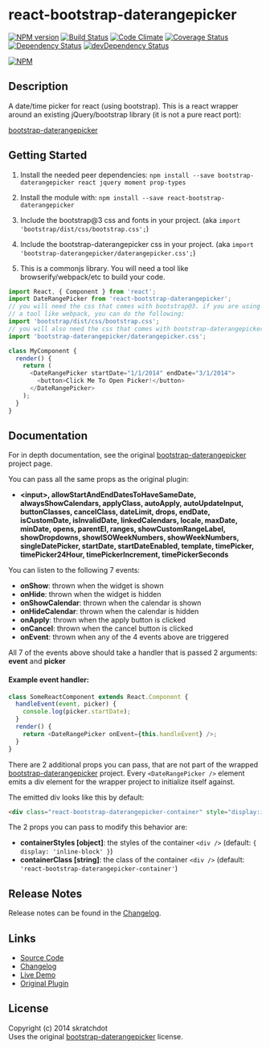 # react-bootstrap-daterangepicker

[![NPM version](https://badge.fury.io/js/react-bootstrap-daterangepicker.svg)](http://badge.fury.io/js/react-bootstrap-daterangepicker)
[![Build Status](https://travis-ci.org/skratchdot/react-bootstrap-daterangepicker.svg?branch=master)](https://travis-ci.org/skratchdot/react-bootstrap-daterangepicker)
[![Code Climate](https://codeclimate.com/github/skratchdot/react-bootstrap-daterangepicker.png)](https://codeclimate.com/github/skratchdot/react-bootstrap-daterangepicker)
[![Coverage Status](https://coveralls.io/repos/skratchdot/react-bootstrap-daterangepicker/badge.svg?branch=master&service=github)](https://coveralls.io/github/skratchdot/react-bootstrap-daterangepicker?branch=master)
[![Dependency Status](https://david-dm.org/skratchdot/react-bootstrap-daterangepicker.svg)](https://david-dm.org/skratchdot/react-bootstrap-daterangepicker)
[![devDependency Status](https://david-dm.org/skratchdot/react-bootstrap-daterangepicker/dev-status.svg)](https://david-dm.org/skratchdot/react-bootstrap-daterangepicker#info=devDependencies)

[![NPM](https://nodei.co/npm/react-bootstrap-daterangepicker.png)](https://npmjs.org/package/react-bootstrap-daterangepicker)

## Description

A date/time picker for react (using bootstrap). This is a react wrapper around
an existing jQuery/bootstrap library (it is not a pure react port):

[bootstrap-daterangepicker](https://github.com/dangrossman/bootstrap-daterangepicker)

## Getting Started

1.  Install the needed peer dependencies:
    `npm install --save bootstrap-daterangepicker react jquery moment prop-types`

2.  Install the module with:
    `npm install --save react-bootstrap-daterangepicker`

3.  Include the bootstrap@3 css and fonts in your project.
    (aka `import 'bootstrap/dist/css/bootstrap.css';`)

4.  Include the bootstrap-daterangepicker css in your project.
    (aka `import 'bootstrap-daterangepicker/daterangepicker.css';`)

5.  This is a commonjs library. You will need a tool like browserify/webpack/etc to build your code.

```javascript
import React, { Component } from 'react';
import DateRangePicker from 'react-bootstrap-daterangepicker';
// you will need the css that comes with bootstrap@3. if you are using
// a tool like webpack, you can do the following:
import 'bootstrap/dist/css/bootstrap.css';
// you will also need the css that comes with bootstrap-daterangepicker
import 'bootstrap-daterangepicker/daterangepicker.css';

class MyComponent {
  render() {
    return (
      <DateRangePicker startDate="1/1/2014" endDate="3/1/2014">
        <button>Click Me To Open Picker!</button>
      </DateRangePicker>
    );
  }
}
```

## Documentation

For in depth documentation, see the original
[bootstrap-daterangepicker](https://github.com/dangrossman/bootstrap-daterangepicker) project page.

You can pass all the same props as the original plugin:

* **&lt;input&gt;, allowStartAndEndDatesToHaveSameDate, alwaysShowCalendars,
  applyClass, autoApply, autoUpdateInput, buttonClasses, cancelClass,
  dateLimit, drops, endDate, isCustomDate, isInvalidDate, linkedCalendars,
  locale, maxDate, minDate, opens, parentEl, ranges, showCustomRangeLabel,
  showDropdowns, showISOWeekNumbers, showWeekNumbers, singleDatePicker,
  startDate, startDateEnabled, template, timePicker, timePicker24Hour,
  timePickerIncrement, timePickerSeconds**

You can listen to the following 7 events:

* **onShow**: thrown when the widget is shown
* **onHide**: thrown when the widget is hidden
* **onShowCalendar**: thrown when the calendar is shown
* **onHideCalendar**: thrown when the calendar is hidden
* **onApply**: thrown when the apply button is clicked
* **onCancel**: thrown when the cancel button is clicked
* **onEvent**: thrown when any of the 4 events above are triggered

All 7 of the events above should take a handler that is passed 2 arguments: **event** and **picker**

#### Example event handler:

```javascript
class SomeReactComponent extends React.Component {
  handleEvent(event, picker) {
    console.log(picker.startDate);
  }
  render() {
    return <DateRangePicker onEvent={this.handleEvent} />;
  }
}
```

There are 2 additional props you can pass, that are not part of the wrapped
[bootstrap-daterangepicker](https://github.com/dangrossman/bootstrap-daterangepicker) project.
Every `<DateRangePicker />` element emits a div element for the wrapper project to initialize itself against.

The emitted div looks like this by default:

```html
<div class="react-bootstrap-daterangepicker-container" style="display:inline-block"></div>
```

The 2 props you can pass to modify this behavior are:

* **containerStyles [object]**: the styles of the container `<div />` (default: `{ display: 'inline-block' }`)
* **containerClass [string]**: the class of the container `<div />` (default: `'react-bootstrap-daterangepicker-container'`)

## Release Notes

Release notes can be found in the
[Changelog](https://github.com/skratchdot/react-bootstrap-daterangepicker/blob/master/CHANGELOG.md).

## Links

* [Source Code](https://github.com/skratchdot/react-bootstrap-daterangepicker)
* [Changelog](https://github.com/skratchdot/react-bootstrap-daterangepicker/blob/master/CHANGELOG.md)
* [Live Demo](http://projects.skratchdot.com/react-bootstrap-daterangepicker/)
* [Original Plugin](https://github.com/dangrossman/bootstrap-daterangepicker)

## License

Copyright (c) 2014 skratchdot  
Uses the original [bootstrap-daterangepicker](https://github.com/dangrossman/bootstrap-daterangepicker) license.
